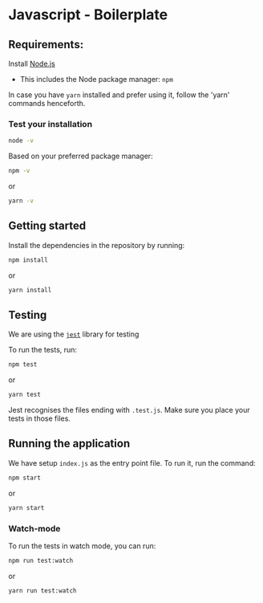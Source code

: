 # Javascript - Boilerplate

## Requirements:
Install [Node.js](https://nodejs.org/en/download/)
* This includes the Node package manager: `npm`

In case you have `yarn` installed and prefer using it, follow the 'yarn' commands henceforth.

### Test your installation
```bash
node -v
```

Based on your preferred package manager:

```bash
npm -v
```

or 

```bash
yarn -v
```

## Getting started

Install the dependencies in the repository by running:

```bash
npm install
```

or

```bash
yarn install
```

## Testing

We are using the [`jest`](https://jestjs.io/) library for testing

To run the tests, run:

```bash
npm test
```

or

```bash
yarn test
```

Jest recognises the files ending with `.test.js`. Make sure you place your tests in those files.

## Running the application

We have setup `index.js` as the entry point file. To run it, run the command:

```bash
npm start
```

or

```bash
yarn start
```

### Watch-mode
To run the tests in watch mode, you can run:

```bash
npm run test:watch
```

or

```bash
yarn run test:watch
```